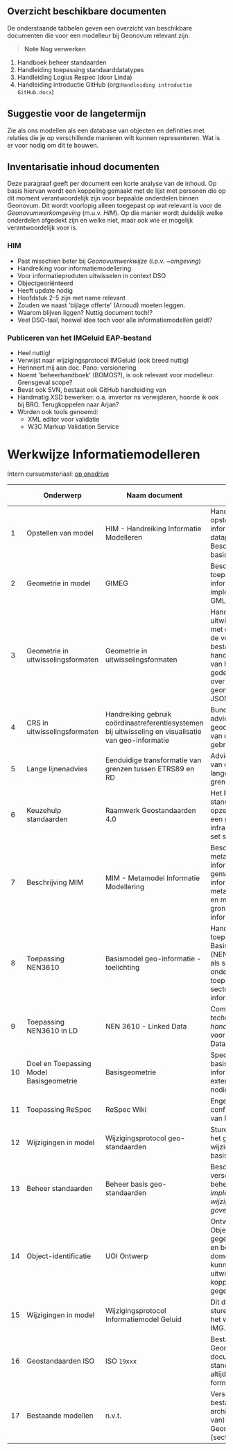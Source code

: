 ## Overzicht beschikbare documenten

De onderstaande tabbelen geven een overzicht van beschikbare documenten die voor een modelleur bij Geonovum relevant zijn.

> **Note**
> **Nog verwerken**

1. Handboek beheer standaarden
1. Handleiding toepassing standaarddatatypes
1. Handleiding Logius Respec (door Linda)
1. Handleiding introductie GitHub (org:`Handleiding introductie GitHub.docx`)


## Suggestie voor de langetermijn

Zie als ons modellen als een database van objecten en definities met
relaties die je op verschillende manieren wilt kunnen representeren.
Wat is er voor nodig om dit te bouwen.

## Inventarisatie inhoud documenten

Deze paragraaf geeft per document een korte analyse van de inhoud. Op basis hiervan wordt een koppeling gemaakt met de lijst met personen die op dit moment verantwoordelijk zijn voor bepaalde onderdelen binnen Geonovum. Dit wordt voorlopig alleen toegepast op wat relevant is voor de _Geonovumwerkomgeving_ (m.u.v. _HIM_). Op die manier wordt duidelijk welke onderdelen afgedekt zijn en welke niet, maar ook wie er mogelijk verantwoordelijk voor is.

### HIM

- Past misschien beter bij _Geonovumwerkwijze_ (i.p.v. ~_omgeving_)
- Handreiking voor informatiemodellering
- Voor informatieproduten uitwisselen in context DSO
- Objectgeoriënteerd
- Heeft update nodig
- Hoofdstuk 2-5 zijn met name relevant
- Zouden we naast 'bijlage offerte' (Arnoud) moeten leggen.
- Waarom blijven liggen? Nuttig document toch!?
- Veel DSO-taal, hoewel idee toch voor alle informatiemodellen geldt?

### Publiceren van het IMGeluid EAP-bestand

- Heel nuttig!
- Verwijst naar wijzigingsprotocol IMGeluid (ook breed nuttig)
- Herinnert mij aan doc. Pano: versionering
- Noemt 'beheerhandboek' (BOMOS?), is ook relevant voor modelleur. Grensgeval scope?
- Bevat ook SVN, bestaat ook GitHub handleiding van
- Handmatig XSD bewerken: o.a. imvertor ns verwijderen, hoorde ik ook bij BRO. Terugkoppelen naar Arjan?
- Worden ook tools genoemd:
  - XML editor voor validatie
  - W3C Markup Validation Service

# Werkwijze Informatiemodelleren

Intern cursusmateriaal: [op onedrive](https://stichtinggeonovum.sharepoint.com/:f:/s/Basisprogramma/ErIgyU58KvFeoe5cieS22z4BSl-c9UcUoeHVvaXibHPxaA?e=Y2Imgb)


| | Onderwerp | Naam document | Korte omschrijving | Laatst bijgewerkt | Locatie | Gebruik | 
| --- | --- | --- | --- | --- | --- | --- |
| 1 | Opstellen van model | HIM - Handreiking Informatie Modelleren | Handleiding voor het opstellen van een informatiemodel of dataproductspecificatie. Beschrijft rol, proces en basismethodiek | 2019 | [Github](https://geonovum.github.io/HIM-Werkomgeving/) | Openbaar |
| 2 | Geometrie in model | GIMEG | Beschrijving van de toepassing van geometrie in informatiemodellering en de implementatie daarvan in GML.| 2021 | [GitHub](https://geonovum.github.io/gimeg/) | Openbaar |
| 3 | Geometrie in uitwisselingsformaten | Geometrie in uitwisselingsformaten | Handreiking over het uitwisselen van geometrie, met o.a. een overzicht van de verschillende bestandsformaten, handvatten voor het kiezen van het juiste formaat en gedetaileerde informatie over het uitwisselen van geometrie in HTML, GML, JSON, GeoPackage en RDF. | 2022 | [GitHub](https://docs.geostandaarden.nl/g4w/vv-hr-geox-20220104/#kieswijzer) | Openbaar |
| 4 | CRS in uitwisselingsformaten | Handreiking gebruik coördinaatreferentiesystemen bij uitwisseling en visualisatie van geo-informatie | Bundeling van bestaande adviezen van het NSGI over geodetisch correcte gebruik van de in Nederland gebruikte CRS-en. | 2022 | [GitHub](https://docs.geostandaarden.nl/crs/crs/) | Openbaar |
| 5 | Lange lijnenadvies | Eenduidige transformatie van grenzen tussen ETRS89 en RD | Advies voor het waarborgen van de nauwkeurigheid van lange lijnstukken van grenzen. | 2018 | [Geoforum](https://geoforum.nl/uploads/default/original/2X/c/c0795baa683bf3845c866ae4c576a880455be02a.pdf) | Openbaar |
| 6 | Keuzehulp standaarden | Raamwerk Geostandaarden 4.0 | Het Raamwerk van geo-standaarden helpt bij de opzet en ontwikkeling van een geo-informatie infrastructuur om de juiste set standaarden te kiezen. | 2023 | [GitHub](https://geonovum.github.io/raamwerk-geostandaarden/) | Openbaar |
| 7 | Beschrijving MIM | MIM - Metamodel Informatie Modellering | Beschrijving van een metamodel waar informatiemodellen mee gemaakt worden. Het informeert over de metaklassen, metastructuur en metagegevens als grondslag voor een informatiemodel.  | 2022 | [GitHub](https://docs.geostandaarden.nl/mim/mim/) | Openbaar |
| 8 | Toepassing NEN3610 | Basismodel geo-informatie - toelichting | Handreiking voor het toepassen van het Basismodel geo-informatie (NEN 3610:2022), bedoeld als service-informatie om te ondersteunen bij het toepassen van het model in sectorale informatiemodellen. | 2023 | [GitHub](https://geonovum.github.io/nen3610-werkomgeving/) | Openbaar |
| 9 | Toepassing NEN3610 in LD | NEN 3610 - Linked Data | Combinatie van een _technisch rapport_, een _handboek_ en een _standaard_ voor NEN3610 in Linked Data. | 2021 | [GitHub](https://geonovum.github.io/NEN3610-Linkeddata/) | Openbaar |
| 10 | Doel en Toepassing Model Basisgeometrie | Basisgeometrie | Specificatie van het model basisgeometrie voor geo-informatiemodellen die een externe geometriereferentie nodig hebben. | 2020 |[GitHub](https://geonovum.github.io/Basisgeometrie-Werkomgeving/) | Openbaar |
| 11 | Toepassing ReSpec | ReSpec Wiki | Engelstalige wiki voor de configuratie en het gebruik van ReSpec | 2021 | [GitHub](https://github.com/w3c/respec/wiki) | Openbaar |
| 12 | Wijzigingen in model | Wijzigingsprotocol geo-standaarden | Sturende principes achter het generieke wijzigingsproces van de basisset geo-standaarden. | 2021 | [GitHub](https://geonovum.github.io/Geo-standaarden-wijzigingsprotocol/) | Openbaar |
| 13 | Beheer standaarden | Beheer basis geo-standaarden | Beschrijving van verschillende beheeraspecten, zoals o.a. _implementatieondersteuning_, _wijzigingsproces_, _governance_, etc. | 2021 | [GitHub](https://geonovum.github.io/Geo-standaarden-beheerplan/) | Openbaar |
| 14 | Object-identificatie | UOI Ontwerp | Ontwerp voor een Unieke Objectidentificator (UOI) om gegevens op verantwoorde en betrouwbare wijze domein-overstijgend te kunnen registreren, uitwisselen (delen) en koppelen aan andere gegevens. | 2022 | [GitHub](https://geonovum.github.io/UOI-Ontwerp/) | Openbaar |
| 15 | Wijzigingen in model| Wijzigingsprotocol Informatiemodel Geluid | Dit document beschrijft de sturende principes achter het wijzigingsproces voor IMG. | 2023 | [GitHub](https://geonovum.github.io/IMG-wijzigingsprotocol/) | Intern |
| 16| Geostandaarden ISO | ISO `19xxx` | Bestandsmap met bij Geonovum aanwezige documentatie van standaarden. Dit zijn niet altijd de meest actuele of formele versies. | 2022 | [Teams](https://stichtinggeonovum.sharepoint.com/sites/Basisprogramma/Gedeelde%20documenten/Forms/AllItems.aspx?csf=1&web=1&e=51pjTB&cid=8e49bf07%2D9c61%2D4222%2D8d16%2Dd7e33e4ae315&FolderCTID=0x01200083248CF916421045A630BAD1CFC3A243&id=%2Fsites%2FBasisprogramma%2FGedeelde%20documenten%2FGeneral%2FStandaardisatie%20GII%2F4%20Bibliotheek%2FISO%2019xxx&sortField=Modified&isAscending=false&viewid=94f965cf%2D2c44%2D46c9%2Dbbd2%2D1aff169b4901) | Intern |
| 17 | Bestaande modellen | n.v.t. | Verschillende bestandsmappen (en archief?) met (documentatie van) verschillende door Geonovum ontwikkelde (sectorale) standaarden | n.v.t. | Teams | Intern |
